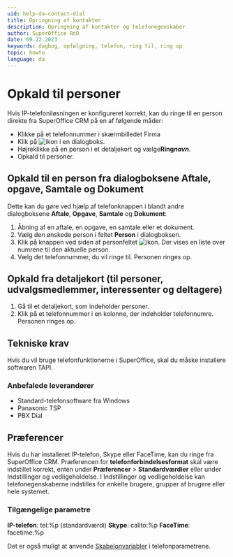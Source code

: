 ```yaml
---
uid: help-da-contact-dial
title: Opringning af kontakter
description: Opringning af kontakter og telefonegenskaber
author: SuperOffice RnD
date: 09.22.2023
keywords: dagbog, opfølgning, telefon, ring til, ring op
topic: howto
language: da
---
```


# Opkald til personer

Hvis IP-telefoniløsningen er konfigureret korrekt, kan du ringe til en person direkte fra SuperOffice CRM på en af følgende måder:

* Klikke på et telefonnummer i skærmbilledet Firma
* Klik på ![ikon][img1] i en dialogboks.
* Højreklikke på en person i et detaljekort og vælge**Ring*navn***.
* Opkald til personer.

## Opkald til en person fra dialogboksene Aftale, opgave, Samtale og Dokument

Dette kan du gøre ved hjælp af telefonknappen i blandt andre dialogboksene **Aftale**, **Opgave**, **Samtale** og **Dokument**:

1. Åbning af en aftale, en opgave, en samtale eller et dokument.
2. Vælg den ønskede person i feltet **Person** i dialogboksen.
3. Klik på knappen ved siden af personfeltet ![ikon][img1]. Der vises en liste over numrene til den aktuelle person.
4. Vælg det telefonnummer, du vil ringe til. Personen ringes op.

## Opkald fra detaljekort (til personer, udvalgsmedlemmer, interessenter og deltagere)

1. Gå til et detaljekort, som indeholder personer.
2. Klik på et telefonnummer i en kolonne, der indeholder telefonnumre. Personen ringes op.

## Tekniske krav

Hvis du vil bruge telefonfunktionerne i SuperOffice, skal du måske installere softwaren TAPI.

### Anbefalede leverandører

* Standard-telefonsoftware fra Windows
* Panasonic TSP
* PBX Dial

## Præferencer

Hvis du har installeret IP-telefon, Skype eller FaceTime, kan du ringe fra SuperOffice CRM. Præferencen for **telefonforbindelsesformat** skal være indstillet korrekt, enten under **Præferencer** > **Standardværdier** eller under Indstillinger og vedligeholdelse. I Indstillinger og vedligeholdelse kan telefonegenskaberne indstilles for enkelte brugere, grupper af brugere eller hele systemet.

### Tilgængelige parametre

**IP-telefon**: tel:%p (standardværdi)
**Skype**: callto:%p
**FaceTime**: facetime:%p

Det er også muligt at anvende [Skabelonvariabler][2] i telefonparametrene.

<!-- Referenced links -->
[2]: ../../document/templates/learn/template-variables.md

<!-- Referenced images -->
[img1]: ../../../../common/icons/phone.png
